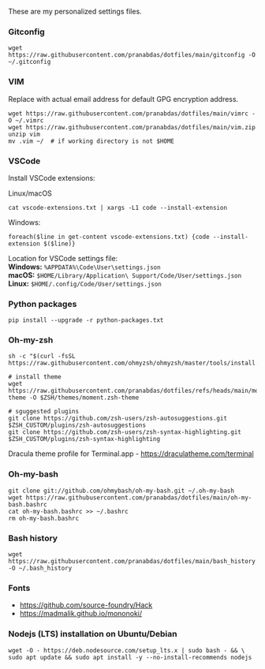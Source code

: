 These are my personalized settings files.

### Gitconfig
```console
wget https://raw.githubusercontent.com/pranabdas/dotfiles/main/gitconfig -O ~/.gitconfig
```

### VIM
Replace with actual email address for default GPG encryption address.
```console
wget https://raw.githubusercontent.com/pranabdas/dotfiles/main/vimrc -O ~/.vimrc
wget https://raw.githubusercontent.com/pranabdas/dotfiles/main/vim.zip
unzip vim
mv .vim ~/  # if working directory is not $HOME
```

### VSCode
Install VSCode extensions:

Linux/macOS
```console
cat vscode-extensions.txt | xargs -L1 code --install-extension
```

Windows:
```console
foreach($line in get-content vscode-extensions.txt) {code --install-extension $($line)}
```

Location for VSCode settings file: <br/>
**Windows:** `%APPDATA%\Code\User\settings.json` <br/>
**macOS:** `$HOME/Library/Application\ Support/Code/User/settings.json` <br/>
**Linux:** `$HOME/.config/Code/User/settings.json`

### Python packages
```console
pip install --upgrade -r python-packages.txt
```

### Oh-my-zsh
```console
sh -c "$(curl -fsSL https://raw.githubusercontent.com/ohmyzsh/ohmyzsh/master/tools/install.sh)"

# install theme
wget https://raw.githubusercontent.com/pranabdas/dotfiles/refs/heads/main/moment.zsh-theme -O $ZSH/themes/moment.zsh-theme

# sguggested plugins
git clone https://github.com/zsh-users/zsh-autosuggestions.git $ZSH_CUSTOM/plugins/zsh-autosuggestions
git clone https://github.com/zsh-users/zsh-syntax-highlighting.git $ZSH_CUSTOM/plugins/zsh-syntax-highlighting
```

Dracula theme profile for Terminal.app - https://draculatheme.com/terminal

### Oh-my-bash
```console
git clone git://github.com/ohmybash/oh-my-bash.git ~/.oh-my-bash
wget https://raw.githubusercontent.com/pranabdas/dotfiles/main/oh-my-bash.bashrc
cat oh-my-bash.bashrc >> ~/.bashrc
rm oh-my-bash.bashrc
```

### Bash history
```console
wget https://raw.githubusercontent.com/pranabdas/dotfiles/main/bash_history -O ~/.bash_history
```

### Fonts
- <https://github.com/source-foundry/Hack>
- <https://madmalik.github.io/mononoki/>

### Nodejs (LTS) installation on Ubuntu/Debian
```console
wget -O - https://deb.nodesource.com/setup_lts.x | sudo bash - && \
sudo apt update && sudo apt install -y --no-install-recommends nodejs
```
